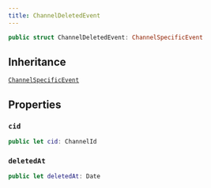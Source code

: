 ```yaml
---
title: ChannelDeletedEvent
---
```


``` swift
public struct ChannelDeletedEvent: ChannelSpecificEvent 
```

## Inheritance

[`ChannelSpecificEvent`](../channel-specific-event)

## Properties

### `cid`

``` swift
public let cid: ChannelId
```

### `deletedAt`

``` swift
public let deletedAt: Date
```
